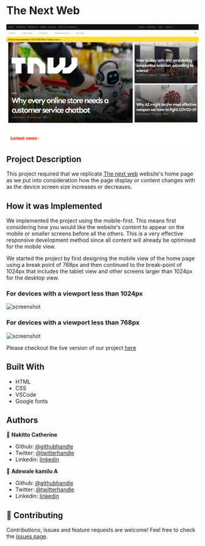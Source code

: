 # The Next Web

![screenshot](./TNW.jpg)

## Project Description

This project required that we replicate [The next web](https://thenextweb.com/) website's home page as we put into consideration how the page display or content changes with as the device screen size increases or decreases.

## How it was Implemented

We implemented the project using the mobile-first. This means first considering how you would like the website's content to appear on the mobile or smaller screens before all the others. This is a very effective responsive development method since all content will already be optimised for the mobile view.

We started the project by first designing the mobile view of the home page using a break point of 768px and then continued to the break-point of 1024px that includes the tablet view and other screens larger than 1024px for the desktop view.

### For devices with a viewport less than 1024px

![screenshot](./TNW-tablet.jpg)

### For devices with a viewport less than 768px

![screenshot](./TNW-mobile.jpg)

Please checkout the live version of our project [here](https://raw.githack.com/Cathella/the_next_web/responsive/index.html)

## Built With

* HTML
* CSS
* VSCode
* Google fonts

## Authors

👤 **Nakitto Catherine** 
* Github: [@githubhandle](https://github.com/Cathella)
* Twitter: [@twitterhandle](https://twitter.com/cathella9)
* Linkedin: [linkedin](https://www.linkedin.com/in/catherine-nakitto-51ba2a40/)

👤 **Adewale kamilu A**  
* Github: [@githubhandle](https://github.com/adewaleK)
* Twitter: [@twitterhandle](https://twitter.com/twitterhandle)
* Linkedin: [linkedin](https://linkedin.com/linkedinhandle)

## 🤝 Contributing

Contributions, issues and feature requests are welcome!
Feel free to check the [issues page](issues/).
